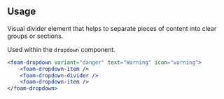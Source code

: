## Usage

Visual divider element that helps to separate pieces of content into clear groups or sections.

Used within the ``dropdown`` component.

```jsx
<foam-dropdown variant="danger" text="Warning" icon="warning">
    <foam-dropdown-item />
    <foam-dropdown-divider />
    <foam-dropdown-item />
</foam-dropdown>
```
